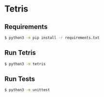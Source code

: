 # Tetris

## Requirements

```bash
$ python3 -m pip install -r requirements.txt
```

## Run Tetris

```bash
$ python3 -m tetris
```

## Run Tests

```bash
$ python3 -m unittest
```